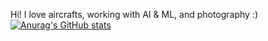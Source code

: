 Hi!
I love aircrafts, working with AI & ML, and photography :)
[![Anurag's GitHub stats](https://github-readme-stats.vercel.app/api?username=sryu1&show_icons=true&theme=algolia)](https://github.com/anuraghazra/github-readme-stats)
